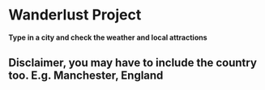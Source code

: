 # Wanderlust Project

**Type in a city and check the weather and local attractions**

## Disclaimer, you may have to include the country too. E.g. Manchester, England
